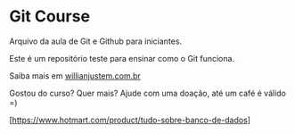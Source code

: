 # Git Course

Arquivo da aula de Git e Github para iniciantes.

Este é um repositório teste para ensinar como o Git funciona.

Saiba mais em [willianjustem.com.br](http://willianjusten.com.br)

Gostou do curso? Quer mais? Ajude com uma doação, até um café é válido =)

[https://www.hotmart.com/product/tudo-sobre-banco-de-dados]
